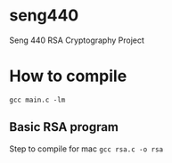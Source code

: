 # seng440
Seng 440 RSA Cryptography Project


# How to compile

`gcc main.c -lm`

## Basic RSA program
Step to compile for mac
`gcc rsa.c -o rsa`